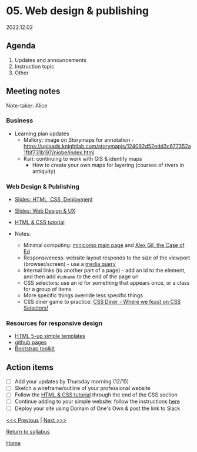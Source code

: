# 05. Web design & publishing

2022.12.02

## Agenda

1. Updates and announcements
2. Instruction topic
3. Other

## Meeting notes

Note-taker: Alice

### Business

- Learning plan updates
  - Mallory: image on Storymaps for annotation - https://uploads.knightlab.com/storymapjs/124092d52edd3c677352a1fbf731b197/niobe/index.html
  - Kari: continuing to work with GIS & identify maps
    - How to create your own maps for layering (courses of rivers in antiquity)

### Web Design & Publishing

- [Slides: HTML, CSS, Deployment](https://brynmawr-my.sharepoint.com/:p:/g/personal/amcgrath1_brynmawr_edu/Ebk0Itz2FClIj1Sbk5boNCYBa7Ip2LI8AAozEOYU8XJjFw?rtime=tBXJZI7U2kg)
- [Slides: Web Design & UX](https://brynmawr-my.sharepoint.com/:p:/g/personal/amcgrath1_brynmawr_edu/EVIK4OweOaZOmmj-PGNxdosBJcSL-1OHs-HZndXufIA-uA?e=vADJUk)
- [HTML & CSS tutorial](https://github.com/tri-cods/html-css)

- Notes:
  - Minimal computing: [minicomp main page](https://go-dh.github.io/mincomp/about/) and [Alex Gil, the Case of Ed](https://des4div.library.northeastern.edu/design-for-diversity-the-case-of-ed-alex-gil/)
  - Responsiveness: website layout responds to the size of the viewport (browser/screen) - use a [media query](https://www.w3schools.com/css/css3_mediaqueries.asp)
  - Internal links (to another part of a page) - add an id to the element, and then add `#idname` to the end of the page url
  - CSS selectors: use an id for something that appears once, or a class for a group of items
  - More specific things override less specific things
  - CSS diner game to practice: [CSS Diner - Where we feast on CSS Selectors!](flukeout.github.io)


### Resources for responsive design

- [HTML 5-up simple templates](https://html5up.net/)
- [github pages](https://pages.github.com/)
- [Bootstrap toolkit](https://getbootstrap.com/)


## Action items

- [ ] Add your updates by Thursday morning (12/15)
- [ ] Sketch a wireframe/outline of your professional website
- [ ] Follow the [HTML & CSS tutorial](https://github.com/tri-cods/html-css) through the end of the CSS section
- [ ] Continue adding to your simple website: follow the instructions [here](../resources/html-instructions.md)
- [ ] Deploy your site using Domain of One's Own & post the link to Slack

[<<< Previous](04-webdev.md) | [Next >>>](06-juncture.md)

[Return to syllabus](../syllabus.md)

[Home](../README.md)
